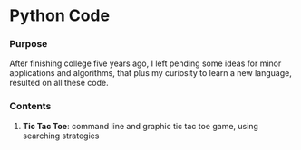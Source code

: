 # Python Code

### Purpose
After finishing college five years ago, I left pending some ideas for minor applications and algorithms, that plus my curiosity to learn a new language, resulted on all these code.

### Contents
1. **Tic Tac Toe**: command line and graphic tic tac toe game, using searching strategies
